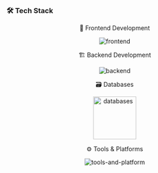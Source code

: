 ### 🛠️ Tech Stack


<div align="center"> 🌈 Frontend Development</div>
<p align="center">
<img src="https://questorex.site/web/gif/frontend.gif"  title="frontend"/>
     
</p>
<div align="center"> 🏗️ Backend Development</div>
<p align="center">
<img src="https://questorex.site/web/gif/backend.gif"  title="backend"/>
     
</p>
<div align="center">🗃️ Databases </div>
<p align="center">
<img src="https://questorex.site/web/gif/databases.gif" height="100" title="databases"/>
     
</p>
<div align="center"> ⚙️ Tools & Platforms</div>
<p align="center">
<img src="https://questorex.site/web/gif/tools-and-platform.gif"  title="tools-and-platform"/>
     
</p>
